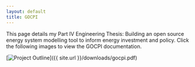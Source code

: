 ```yaml
---
layout: default
title: GOCPI
---
```


This page details my Part IV Engineering Thesis: Building an open source energy system modelling tool to inform energy investment and policy. Click the following images to view the GOCPI documentation.

[![Project Outline](/assets/images/gocpi-project-outline.png)]({{ site.url }}/downloads/gocpi.pdf)



